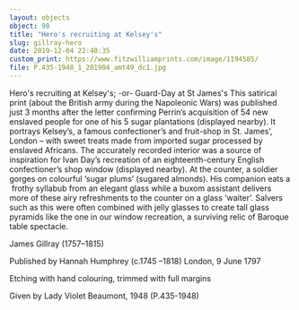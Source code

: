 ```yaml
---
layout: objects
object: 98
title: "Hero's recruiting at Kelsey's"
slug: gillray-hero
date: 2019-12-04 22:40:35
custom_print: https://www.fitzwilliamprints.com/image/1194585/
file: P.435-1948_1_201904_amt49_dc1.jpg
---
```

Hero's recruiting at Kelsey's;  -or- Guard-Day at St James's  This satirical print (about the British army during the Napoleonic Wars) was published just 3 months after the letter confirming Perrin’s acquisition of 54 new enslaved people for one of his 5 sugar plantations (displayed nearby). It portrays Kelsey’s, a famous confectioner’s and fruit-shop in St.  James’, London – with sweet treats made from  imported sugar processed by enslaved Africans. The accurately recorded interior was a source of inspiration for Ivan Day’s recreation of an eighteenth-century English confectioner’s shop window (displayed nearby). At the counter,  a soldier gorges on colourful ‘sugar plums’  (sugared almonds). His companion eats a  frothy syllabub from an elegant glass while a buxom assistant delivers more of these airy refreshments to the counter on a glass ‘waiter’.  Salvers such as this were often combined with jelly glasses to create tall glass pyramids like the one in our window recreation, a surviving relic of Baroque table spectacle.

James Gillray (1757–1815)  

Published by Hannah Humphrey (c.1745 –1818) London, 9 June 1797  

Etching with hand colouring, trimmed with full margins  

Given by Lady Violet Beaumont, 1948 (P.435-1948)

